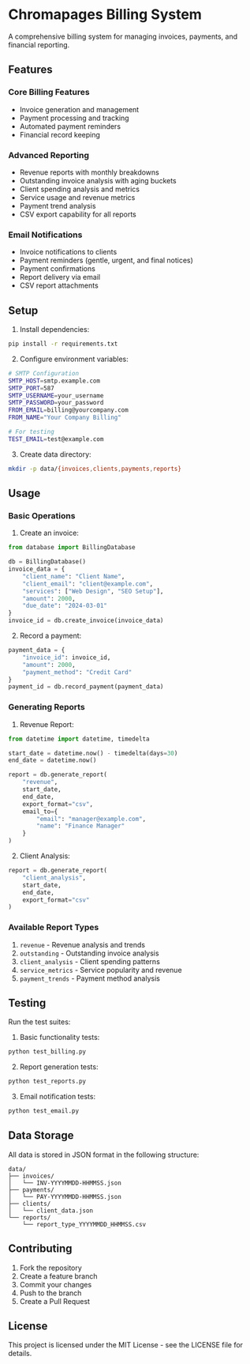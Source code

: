 # Chromapages Billing System

A comprehensive billing system for managing invoices, payments, and financial reporting.

## Features

### Core Billing Features
- Invoice generation and management
- Payment processing and tracking
- Automated payment reminders
- Financial record keeping

### Advanced Reporting
- Revenue reports with monthly breakdowns
- Outstanding invoice analysis with aging buckets
- Client spending analysis and metrics
- Service usage and revenue metrics
- Payment trend analysis
- CSV export capability for all reports

### Email Notifications
- Invoice notifications to clients
- Payment reminders (gentle, urgent, and final notices)
- Payment confirmations
- Report delivery via email
- CSV report attachments

## Setup

1. Install dependencies:
```bash
pip install -r requirements.txt
```

2. Configure environment variables:
```bash
# SMTP Configuration
SMTP_HOST=smtp.example.com
SMTP_PORT=587
SMTP_USERNAME=your_username
SMTP_PASSWORD=your_password
FROM_EMAIL=billing@yourcompany.com
FROM_NAME="Your Company Billing"

# For testing
TEST_EMAIL=test@example.com
```

3. Create data directory:
```bash
mkdir -p data/{invoices,clients,payments,reports}
```

## Usage

### Basic Operations

1. Create an invoice:
```python
from database import BillingDatabase

db = BillingDatabase()
invoice_data = {
    "client_name": "Client Name",
    "client_email": "client@example.com",
    "services": ["Web Design", "SEO Setup"],
    "amount": 2000,
    "due_date": "2024-03-01"
}
invoice_id = db.create_invoice(invoice_data)
```

2. Record a payment:
```python
payment_data = {
    "invoice_id": invoice_id,
    "amount": 2000,
    "payment_method": "Credit Card"
}
payment_id = db.record_payment(payment_data)
```

### Generating Reports

1. Revenue Report:
```python
from datetime import datetime, timedelta

start_date = datetime.now() - timedelta(days=30)
end_date = datetime.now()

report = db.generate_report(
    "revenue",
    start_date,
    end_date,
    export_format="csv",
    email_to={
        "email": "manager@example.com",
        "name": "Finance Manager"
    }
)
```

2. Client Analysis:
```python
report = db.generate_report(
    "client_analysis",
    start_date,
    end_date,
    export_format="csv"
)
```

### Available Report Types
1. `revenue` - Revenue analysis and trends
2. `outstanding` - Outstanding invoice analysis
3. `client_analysis` - Client spending patterns
4. `service_metrics` - Service popularity and revenue
5. `payment_trends` - Payment method analysis

## Testing

Run the test suites:

1. Basic functionality tests:
```bash
python test_billing.py
```

2. Report generation tests:
```bash
python test_reports.py
```

3. Email notification tests:
```bash
python test_email.py
```

## Data Storage

All data is stored in JSON format in the following structure:

```
data/
├── invoices/
│   └── INV-YYYYMMDD-HHMMSS.json
├── payments/
│   └── PAY-YYYYMMDD-HHMMSS.json
├── clients/
│   └── client_data.json
└── reports/
    └── report_type_YYYYMMDD_HHMMSS.csv
```

## Contributing

1. Fork the repository
2. Create a feature branch
3. Commit your changes
4. Push to the branch
5. Create a Pull Request

## License

This project is licensed under the MIT License - see the LICENSE file for details. 